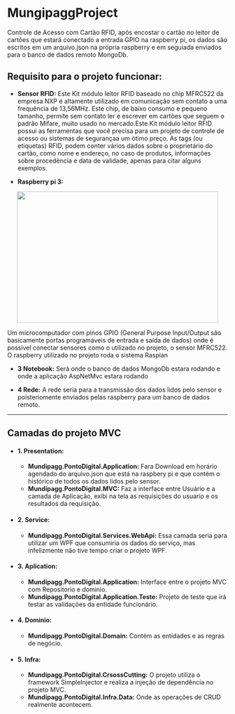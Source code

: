 # MungipaggProject

Controle de Acesso com Cartão RFID, após encostar o cartão no leitor de cartões que estará conectado a entrada GPIO na raspberry pi,
os dados são escritos em um arquivo.json na própria raspberry e em seguiada enviados para o banco de dados remoto MongoDb.


## Requisito para o projeto funcionar:

- **Sensor RFID:**
Este Kit módulo leitor RFID baseado no chip MFRC522 da empresa NXP é altamente utilizado em comunicação sem contato a uma frequência de 
13,56MHz. Este chip, de baixo consumo e pequeno tamanho, permite sem contato ler e escrever em cartões que seguem o padrão Mifare, 
muito usado no mercado.Este Kit módulo leitor RFID possui as ferramentas que você precisa para um projeto de controle de acesso ou sistemas de segurançaa um ótimo preço. As tags (ou etiquetas) RFID, podem conter vários dados sobre o proprietário do cartão, como nome e endereço, no caso de produtos, informações sobre procedência e data de validade, apenas para citar alguns exemplos.

- **Raspberry pi 3:**

<p align="center">
  <img width="460" height="300" src="https://user-images.githubusercontent.com/19213840/32895760-4c4186ba-cac8-11e7-8af1-15723f9b7ad2.jpg">
</p>

Um microcomputador com pinos  GPIO (General Purpose Input/Output são basicamente portas programáveis de entrada e saída de dados)
onde é possivel conectar sensores como o utilizado no projeto, o sensor MFRC522. O raspberry utilizado no projeto roda o sistema Raspian

- **3 Notebook:**
Será onde o banco de dados MongoDb estara rodando e onde a aplicação AspNetMvc estara rodando

- **4 Rede:**
A rede seria para a transmissão dos dados lidos pelo sensor e poisteriomente enviados pelas raspberry para um banco de dados remoto.

______________________________________________________________________________________________________________________________

## Camadas do projeto MVC

- #### 1. Presentation:
   - **Mundipagg.PontoDigital.Application:** Fara Download em horário agendado do arquivo.json que está na raspbery pi e que contém o histórico de todos os dados lidos pelo sensor.
   -  **Mundipagg.PontoDigital.MVC:** Faz a interface entre Usuário e a camada de Aplicação, exibi na tela as requisições do usuario e os resultados da requisição.

- #### 2. Service:
   - **Mundipagg.PontoDigital.Services.WebApi:** Essa camada seria para utilizar um WPF que consumiria os dados do serviço, mas infelizmente não tive tempo criar o projeto WPF.

- #### 3. Aplication:
   - **Mundipagg.PontoDigital.Application:** Interface entre  o projeto MVC com Repositorio e dominio.
   - **Mundipagg.PontoDigital.Application.Teste:** Projeto de teste que irá testar as validações da entidade funcionário.

- #### 4. Dominio:
   - **Mundipagg.PontoDigital.Domain:** Contém as entidades e as regras de negócio.

- #### 5. Infra:
   - **Mundipagg.PontoDigital.CrsossCutting:** O projeto utiliza o framework SimpleInjector e realiza a injeção de dependência no projeto MVC.
  - **Mundipagg.PontoDigital.Infra.Data:** Onde as operações de CRUD realmente acontecem.




